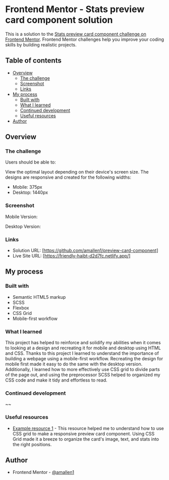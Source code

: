 # Frontend Mentor - Stats preview card component solution

This is a solution to the [Stats preview card component challenge on Frontend Mentor](https://www.frontendmentor.io/challenges/stats-preview-card-component-8JqbgoU62). Frontend Mentor challenges help you improve your coding skills by building realistic projects. 

## Table of contents

- [Overview](#overview)
  - [The challenge](#the-challenge)
  - [Screenshot](#screenshot)
  - [Links](#links)
- [My process](#my-process)
  - [Built with](#built-with)
  - [What I learned](#what-i-learned)
  - [Continued development](#continued-development)
  - [Useful resources](#useful-resources)
- [Author](#author)


## Overview

### The challenge

Users should be able to: 

View the optimal layout depending on their device's screen size. The designs are responsive and created for the following widths:
- Mobile: 375px
- Desktop: 1440px

### Screenshot

Mobile Version:


Desktop Version:



### Links

- Solution URL: [https://github.com/amallen1/preview-card-component]
- Live Site URL: [https://friendly-haibt-d2d7fc.netlify.app/]

## My process

### Built with

- Semantic HTML5 markup
- SCSS 
- Flexbox
- CSS Grid
- Mobile-first workflow

### What I learned

This project has helped to reinforce and solidify my abilities when it comes to looking at a design and recreating it for mobile and desktop using HTML and CSS. Thanks to this project I learned to understand the importance of building a webpage using a mobile-first workflow. Recreating the design for mobile first made it easy to do the same with the desktop version. Additionally, I learned how to more effectively use CSS grid to divide parts of the page out, and using the preprocessor SCSS helped to organized my CSS code and make it tidy and effortless to read.

### Continued development

~~

### Useful resources

- [Example resource 1](https://www.youtube.com/watch?v=68O6eOGAGqA) - This resource helped me to understand how to use CSS grid to make a responsive preview card component. Using CSS Grid made it a breeze to organize the card's image, text, and stats into the right positions.

## Author
- Frontend Mentor - [@amallen1](https://www.frontendmentor.io/profile/amallen1)


